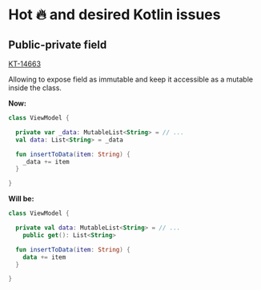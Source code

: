 # Hot :fire: and desired Kotlin issues


## Public-private field

[KT-14663](https://youtrack.jetbrains.com/issue/KT-14663)

Allowing to expose field as immutable and keep it accessible as a mutable inside the class.

**Now:**
```kotlin
class ViewModel {

  private var _data: MutableList<String> = // ...
  val data: List<String> = _data

  fun insertToData(item: String) {
    _data += item
  }

}
```

**Will be:**
```kotlin
class ViewModel {

  private val data: MutableList<String> = // ...
    public get(): List<String>

  fun insertToData(item: String) {
    data += item
  }

}
```

